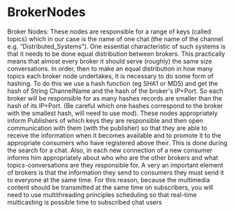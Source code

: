 # BrokerNodes
Broker Nodes: These nodes are responsible for a range of keys (called topics) which in our case is the name of one chat (the name of the channel e.g. “Distributed_Systems”). One essential characteristic of such systems is that it needs to be done equal distribution between brokers. This practically means that almost every broker it should serve (roughly) the same size conversations. In order, then to make an equal distribution in how many topics each broker node undertakes, it is necessary to do some form of hashing. To do this we use a hash function (eg SHA1 or MD5) and get the hash of String ChannelName and the hash of the broker's IP+Port. So each broker will be responsible for as many hashes records are smaller than the hash of its IP+Port. (Be careful which one hashes correspond to the broker with the smallest hash, will need to use mod). These nodes appropriately inform Publishers of which keys they are responsible and then open communication with them (with the publisher) so that they are able to receive the information when it becomes available and to promote it to the appropriate consumers who have registered above their. This is done during the search for a chat. Also, in each new connection of a new consumer informs him appropriately about who who are the other brokers and what topics-conversations are they responsible for. A very an important element of brokers is that the information they send to consumers they must send it to everyone at the same time. For this reason, because the multimedia content should be transmitted at the same time on subscribers, you will need to use multithreading principles scheduling so that real-time multicasting is possible time to subscribed chat users
